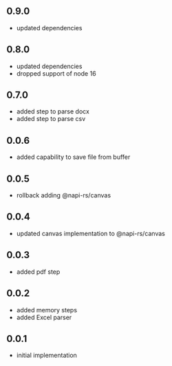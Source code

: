 ## 0.9.0
- updated dependencies

## 0.8.0
- updated dependencies
- dropped support of node 16

## 0.7.0
- added step to parse docx
- added step to parse csv

## 0.0.6
- added capability to save file from buffer

## 0.0.5
- rollback adding @napi-rs/canvas

## 0.0.4
- updated canvas implementation to @napi-rs/canvas

## 0.0.3
- added pdf step

## 0.0.2
- added memory steps
- added Excel parser

## 0.0.1
- initial implementation
